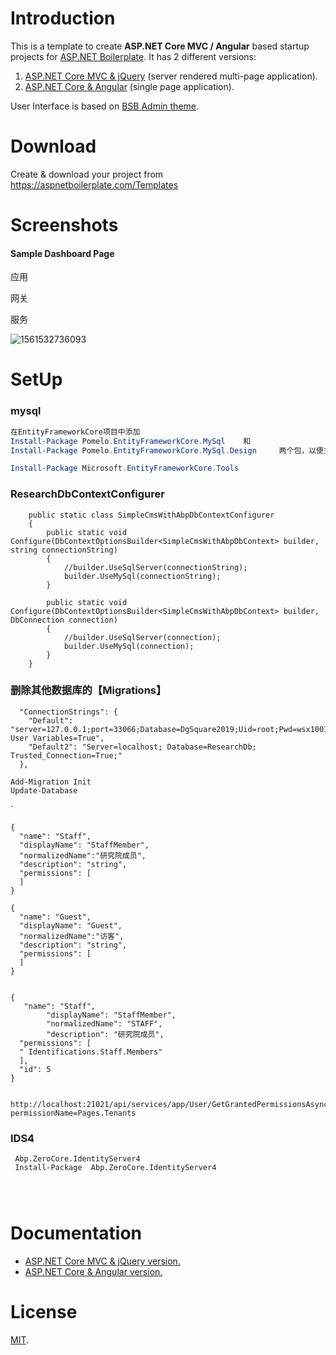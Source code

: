 # Introduction

This is a template to create **ASP.NET Core MVC / Angular** based startup projects for [ASP.NET Boilerplate](https://aspnetboilerplate.com/Pages/Documents). It has 2 different versions:

1. [ASP.NET Core MVC & jQuery](https://aspnetboilerplate.com/Pages/Documents/Zero/Startup-Template-Core) (server rendered multi-page application).
2. [ASP.NET Core & Angular](https://aspnetboilerplate.com/Pages/Documents/Zero/Startup-Template-Angular) (single page application).

User Interface is based on [BSB Admin theme](https://github.com/gurayyarar/AdminBSBMaterialDesign).

# Download

Create & download your project from https://aspnetboilerplate.com/Templates

# Screenshots

#### Sample Dashboard Page



应用

网关

服务

![1561532736093](assets/1561532736093.png)

# SetUp

### mysql

```powershell
在EntityFrameworkCore项目中添加 
Install-Package Pomelo.EntityFrameworkCore.MySql	和 
Install-Package Pomelo.EntityFrameworkCore.MySql.Design		两个包，以便支持MySql

Install-Package Microsoft.EntityFrameworkCore.Tools
```

### ResearchDbContextConfigurer

```
    public static class SimpleCmsWithAbpDbContextConfigurer
    {
        public static void Configure(DbContextOptionsBuilder<SimpleCmsWithAbpDbContext> builder, string connectionString)
        {
            //builder.UseSqlServer(connectionString);
            builder.UseMySql(connectionString);           
        }

        public static void Configure(DbContextOptionsBuilder<SimpleCmsWithAbpDbContext> builder, DbConnection connection)
        {
            //builder.UseSqlServer(connection);
            builder.UseMySql(connection);
        }
    }

```

### 删除其他数据库的【Migrations】



```
  "ConnectionStrings": {
    "Default": "server=127.0.0.1;port=33066;Database=DgSquare2019;Uid=root;Pwd=wsx1001;SslMode=none;Allow User Variables=True",
    "Default2": "Server=localhost; Database=ResearchDb; Trusted_Connection=True;"
  },
```



```
Add-Migration Init
Update-Database
```



`





```
{
  "name": "Staff",
  "displayName": "StaffMember",
  "normalizedName":"研究院成员",
  "description": "string",
  "permissions": [ 
  ]
}

{
  "name": "Guest",
  "displayName": "Guest",
  "normalizedName":"访客",
  "description": "string",
  "permissions": [ 
  ]
}


{
   "name": "Staff",
        "displayName": "StaffMember",
        "normalizedName": "STAFF",
        "description": "研究院成员",
  "permissions": [
  " Identifications.Staff.Members"
  ],
  "id": 5
}


http://localhost:21021/api/services/app/User/GetGrantedPermissionsAsync?permissionName=Pages.Tenants
```



### IDS4

```
 Abp.ZeroCore.IdentityServer4
 Install-Package  Abp.ZeroCore.IdentityServer4


 
```







# Documentation

* [ASP.NET Core MVC & jQuery version.](https://aspnetboilerplate.com/Pages/Documents/Zero/Startup-Template-Core)
* [ASP.NET Core & Angular  version.](https://aspnetboilerplate.com/Pages/Documents/Zero/Startup-Template-Angular)

# License

[MIT](LICENSE).